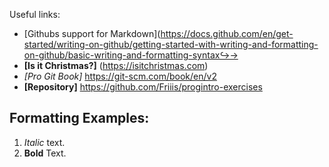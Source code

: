 Useful links:
- [Githubs support for
Markdown](https://docs.github.com/en/get-started/writing-on-github/getting-started-with-writing-and-formatting-on-github/basic-writing-and-formatting-syntax↪→
- **[Is it Christmas?]** (https://isitchristmas.com)
- *[Pro Git Book]* https://git-scm.com/book/en/v2
- **[Repository]** https://github.com/Friiis/progintro-exercises

 ## Formatting Examples:
1. *Italic* text.
2. **Bold** Text.
